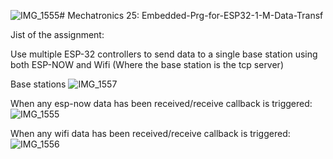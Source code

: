 ![IMG_1555](https://github.com/user-attachments/assets/33c6f5bb-9faf-4cca-a12d-c5ad0d3a43bf)# Mechatronics 25: Embedded-Prg-for-ESP32-1-M-Data-Transf

Jist of the assignment:

Use multiple ESP-32 controllers to send data to a single base station using both ESP-NOW and Wifi (Where the base station is the tcp server)

Base stations
![IMG_1557](https://github.com/user-attachments/assets/b2c6ad88-971a-4e95-a2dc-bc81d7171ea8)

When any esp-now data has been received/receive callback is triggered:
![IMG_1555](https://github.com/user-attachments/assets/20e5b9fb-d135-4a05-9dfd-f4f93f474cae)

When any wifi data has been received/receive callback is triggered:
![IMG_1556](https://github.com/user-attachments/assets/b5472122-d3b1-45f0-82ad-c17c0da91be0)
